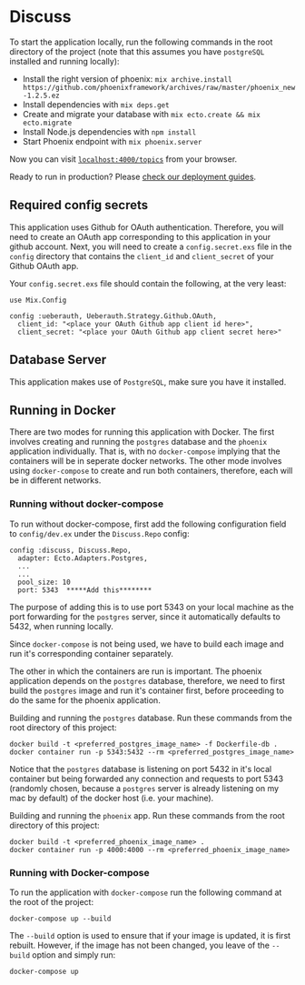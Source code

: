 # Discuss

To start the application locally, run the following commands in the root directory of the project (note that this assumes you have `postgreSQL` installed and running locally):

* Install the right version of phoenix: `mix archive.install https://github.com/phoenixframework/archives/raw/master/phoenix_new-1.2.5.ez`
* Install dependencies with `mix deps.get`
* Create and migrate your database with `mix ecto.create && mix ecto.migrate`
* Install Node.js dependencies with `npm install`
* Start Phoenix endpoint with `mix phoenix.server`

Now you can visit [`localhost:4000/topics`](http://localhost:4000/topics) from your browser.

Ready to run in production? Please [check our deployment guides](http://www.phoenixframework.org/docs/deployment).

## Required config secrets

This application uses Github for OAuth authentication. Therefore, you will need to create an OAuth app corresponding to this application in your github account. Next, you will need to create a `config.secret.exs` file in the `config` directory that contains the `client_id` and `client_secret` of your Github OAuth app.

Your `config.secret.exs` file should contain the following, at the very least:

    use Mix.Config

    config :ueberauth, Ueberauth.Strategy.Github.OAuth,
      client_id: "<place your OAuth Github app client id here>",
      client_secret: "<place your OAuth Github app client secret here>"

## Database Server

This application makes use of `PostgreSQL`, make sure you have it installed.

## Running in Docker

There are two modes for running this application with Docker. The first involves creating and running the `postgres` database and the `phoenix` application individually. That is, with no `docker-compose` implying that the containers will be in seperate docker networks. The other mode involves using `docker-compose` to create and run both containers, therefore, each will be in different networks.

### Running without docker-compose

To run without docker-compose, first add the following configuration field to `config/dev.ex` under the `Discuss.Repo` config:

    config :discuss, Discuss.Repo,
      adapter: Ecto.Adapters.Postgres,
      ...
      ...
      pool_size: 10
      port: 5343  *****Add this********

The purpose of adding this is to use port 5343 on your local machine as the port forwarding for the `postgres` server, since it automatically defaults to 5432, when running locally.

Since `docker-compose` is not being used, we have to build each image and run it's corresponding container separately.

The other in which the containers are run is important. The phoenix application depends on the `postgres` database, therefore, we need to first build the `postgres` image and run it's container first, before proceeding to do the same for the phoenix application.

Building and running the `postgres` database. Run these commands from the root directory of this project:

    docker build -t <preferred_postgres_image_name> -f Dockerfile-db .
    docker container run -p 5343:5432 --rm <preferred_postgres_image_name>

Notice that the `postgres` database is listening on port 5432 in it's local container but being forwarded any connection and requests to port 5343 (randomly chosen, because a `postgres` server is already listening on my mac by default) of the docker host (i.e. your machine).

Building and running the `phoenix` app. Run these commands from the root directory of this project:

    docker build -t <preferred_phoenix_image_name> .
    docker container run -p 4000:4000 --rm <preferred_phoenix_image_name>

### Running with Docker-compose

To run the application with `docker-compose` run the following command at the root of the project:

    docker-compose up --build

The `--build` option is used to ensure that if your image is updated, it is first rebuilt. However, if the image has not been changed, you leave of the `--build` option and simply run:

    docker-compose up
